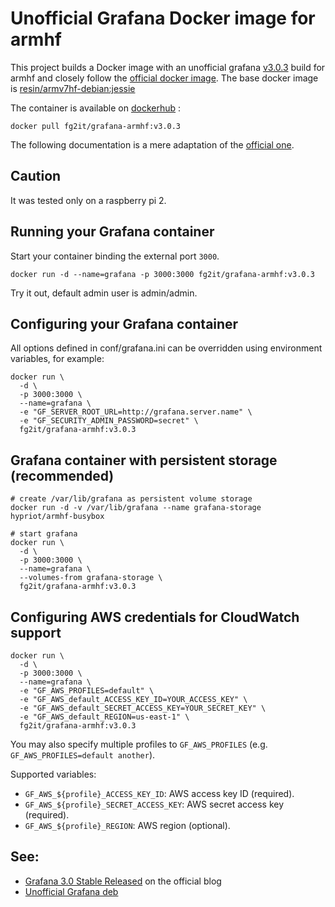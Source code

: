 # Unofficial Grafana Docker image for armhf

This project builds a Docker image with an unofficial grafana
[v3.0.3](https://github.com/grafana/grafana/tree/v3.0.3) build for armhf and
closely follow the [official docker
image](https://github.com/grafana/grafana-docker). The base docker image is
[resin/armv7hf-debian:jessie](https://hub.docker.com/r/resin/armv7hf-debian/)

The container is available on [dockerhub](https://hub.docker.com/r/fg2it/grafana-armhf/) :
```
docker pull fg2it/grafana-armhf:v3.0.3
```

The following documentation is a mere adaptation of the [official
one](https://github.com/grafana/grafana-docker/tree/aff14bd707682870b9d5f2f2b62d2eb09f734923).

## Caution
It was tested only on a raspberry pi 2.

## Running your Grafana container

Start your container binding the external port `3000`.

```
docker run -d --name=grafana -p 3000:3000 fg2it/grafana-armhf:v3.0.3
```

Try it out, default admin user is admin/admin.

## Configuring your Grafana container

All options defined in conf/grafana.ini can be overridden using environment
variables, for example:

```
docker run \
  -d \
  -p 3000:3000 \
  --name=grafana \
  -e "GF_SERVER_ROOT_URL=http://grafana.server.name" \
  -e "GF_SECURITY_ADMIN_PASSWORD=secret" \
  fg2it/grafana-armhf:v3.0.3
```

## Grafana container with persistent storage (recommended)

```
# create /var/lib/grafana as persistent volume storage
docker run -d -v /var/lib/grafana --name grafana-storage hypriot/armhf-busybox

# start grafana
docker run \
  -d \
  -p 3000:3000 \
  --name=grafana \
  --volumes-from grafana-storage \
  fg2it/grafana-armhf:v3.0.3
```

## Configuring AWS credentials for CloudWatch support

```
docker run \
  -d \
  -p 3000:3000 \
  --name=grafana \
  -e "GF_AWS_PROFILES=default" \
  -e "GF_AWS_default_ACCESS_KEY_ID=YOUR_ACCESS_KEY" \
  -e "GF_AWS_default_SECRET_ACCESS_KEY=YOUR_SECRET_KEY" \
  -e "GF_AWS_default_REGION=us-east-1" \
  fg2it/grafana-armhf:v3.0.3
```

You may also specify multiple profiles to `GF_AWS_PROFILES` (e.g.
`GF_AWS_PROFILES=default another`).

Supported variables:

- `GF_AWS_${profile}_ACCESS_KEY_ID`: AWS access key ID (required).
- `GF_AWS_${profile}_SECRET_ACCESS_KEY`: AWS secret access  key (required).
- `GF_AWS_${profile}_REGION`: AWS region (optional).


## See:
- [Grafana 3.0 Stable Released](http://grafana.org/blog/2016/05/11/grafana-3-0-stable-released.html) on the official blog
- [Unofficial Grafana deb](https://github.com/fg2it/grafana-on-raspberry/releases)
